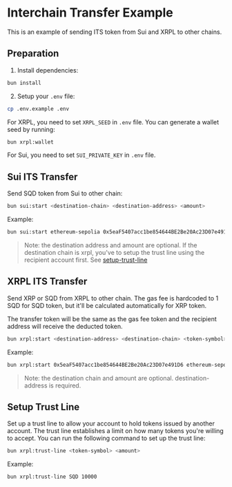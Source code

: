 # Interchain Transfer Example

This is an example of sending ITS token from Sui and XRPL to other chains.

## Preparation

1. Install dependencies:

```bash
bun install
```

2. Setup your `.env` file:

```bash
cp .env.example .env
```

For XRPL, you need to set `XRPL_SEED` in `.env` file. You can generate a wallet seed by running:

```bash
bun xrpl:wallet
```

For Sui, you need to set `SUI_PRIVATE_KEY` in `.env` file.

## Sui ITS Transfer

Send SQD token from Sui to other chain:

```bash
bun sui:start <destination-chain> <destination-address> <amount>
```

Example:

```bash
bun sui:start ethereum-sepolia 0x5eaF5407acc1be854644BE2Be20Ac23D07e491D6 1
```

> Note: the destination address and amount are optional.
> If the destination chain is xrpl, you've to setup the trust line using the recipient account first. See [setup-trust-line](#setup-trust-line)

## XRPL ITS Transfer

Send XRP or SQD from XRPL to other chain. The gas fee is hardcoded to 1 SQD for SQD token, but it'll be calculated automatically for XRP token.

The transfer token will be the same as the gas fee token and the recipient address will receive the deducted token.

```bash
bun xrpl:start <destination-address> <destination-chain> <token-symbol> <amount>
```

Example:

```bash
bun xrpl:start 0x5eaF5407acc1be854644BE2Be20Ac23D07e491D6 ethereum-sepolia SQD 10
```

> Note: the destination chain and amount are optional. destination-address is required.

## Setup Trust Line

Set up a trust line to allow your account to hold tokens issued by another account. The trust line establishes a limit on how many tokens you're willing to accept. You can run the following command to set up the trust line:

```bash
bun xrpl:trust-line <token-symbol> <amount>
```

Example:

```bash
bun xrpl:trust-line SQD 10000
```
